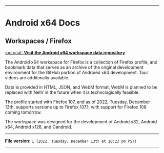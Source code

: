 
***

# Android x64 Docs

## Workspaces / Firefox

[:octocat: **Visit the Android x64 workspace data repository**](https://github.com/seanpm2001/Android-x64_Workspace_Firefox/)

The Android x64 workspace for Firefox is a collection of Firefox profile, and bookmark data that serves as an archive of the original development environment for the GitHub portion of Androied x64 development. Tour videos are additonally available.

Data is provided in HTML, JSON, and WebM format, WebM is planned to be replaced with NetV in the future when it is technologically feasible.

The profile started with Firefox 107, and as of 2022, Tuesday, December 13th, supports versions up to Firefox 107.1, with support for Firefox 108 coming tomorrow.

The workspace was designed for the development of Android x32, Android x64, Android x128, and Candroid.

***

**File version:** `1 (2022, Tuesday, December 13th at 10:23 pm PST)`

***
